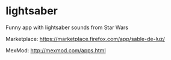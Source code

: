 # lightsaber

Funny app with lightsaber sounds from Star Wars

Marketplace: https://marketplace.firefox.com/app/sable-de-luz/

MexMod: http://mexmod.com/apps.html

